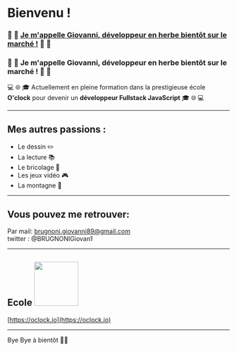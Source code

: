 # Bienvenu !  

###  :seedling: :herb: <ins>**Je m'appelle Giovanni, développeur en herbe bientôt sur le marché !**</ins> :herb: :seedling:
### :seedling: :herb:  **Je m'appelle Giovanni, développeur en herbe bientôt sur le marché !** :herb: :seedling:

:computer: :globe_with_meridians: :mortar_board: Actuellement en pleine formation dans la prestigieuse école **O'clock** pour devenir un **développeur Fullstack JavaScript** :mortar_board: :globe_with_meridians: :computer:

***  

## Mes autres passions :  
- Le dessin :pencil2:
- La lecture :books:
- Le bricolage :wrench:
- Les jeux vidéo :video_game:
- La montagne :mount_fuji:

***

## Vous pouvez me retrouver:
Par mail: brugnoni.giovanni89@gmail.com  
twitter : @BRUGNONIGiovan1  

***  

## Ecole <img src="https://actualitesjeuxvideo.fr/wp-content/uploads/2016/08/Oclock.jpg" width="100">  
[https://oclock.io](https://oclock.io)
***

Bye Bye à bientôt 👋😀